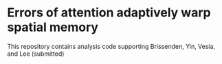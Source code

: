 # Errors of attention adaptively warp spatial memory
This repository contains analysis code supporting Brissenden, Yin, Vesia, and Lee (submitted)
